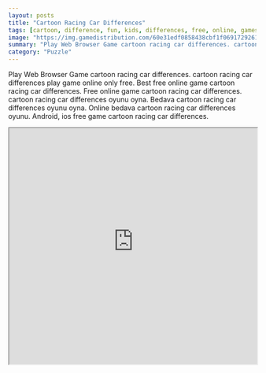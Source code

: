 ```yaml
---
layout: posts
title: "Cartoon Racing Car Differences"
tags: [cartoon, difference, fun, kids, differences, free, online, games, oyna, game, free, games, play, play, games]
image: "https://img.gamedistribution.com/60e31edf0858438cbf1f06917292615f-512x384.jpeg"
summary: "Play Web Browser Game cartoon racing car differences. cartoon racing car differences play game online only free. Best free online game cartoon racing car differences. Free online game cartoon racing car differences. cartoon racing car differences oyunu oyna. Bedava cartoon racing car differences oyunu oyna. Online bedava cartoon racing car differences oyunu. Android, ios free game cartoon racing car differences."
category: "Puzzle"
---
```


Play Web Browser Game cartoon racing car differences. cartoon racing car differences play game online only free. Best free online game cartoon racing car differences. Free online game cartoon racing car differences. cartoon racing car differences oyunu oyna. Bedava cartoon racing car differences oyunu oyna. Online bedava cartoon racing car differences oyunu. Android, ios free game cartoon racing car differences.

<iframe width="100%" height="480px;" src="https://html5.gamedistribution.com/60e31edf0858438cbf1f06917292615f/"></iframe>